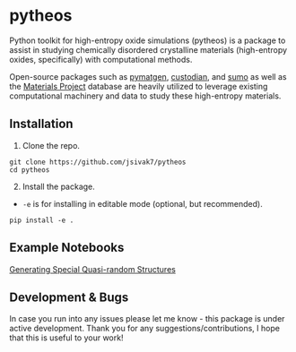 # pytheos

Python toolkit for high-entropy oxide simulations (pytheos) is a package to assist in studying chemically disordered crystalline materials (high-entropy oxides, specifically) with computational methods.

Open-source packages such as [pymatgen](https://github.com/materialsproject/pymatgen), [custodian](https://github.com/materialsproject/custodian), and [sumo](https://github.com/SMTG-Bham/sumo) as well as the [Materials Project](https://next-gen.materialsproject.org/) database are heavily utilized to leverage existing computational machinery and data to study these high-entropy materials.

## Installation
1. Clone the repo.
```
git clone https://github.com/jsivak7/pytheos
cd pytheos 
```
2. Install the package.
- `-e` is for installing in editable mode (optional, but recommended).
```
pip install -e .
```

## Example Notebooks
[Generating Special Quasi-random Structures](https://github.com/jsivak7/pytheos/blob/main/examples/generate_SQSs.ipynb)


## Development & Bugs
In case you run into any issues please let me know - this package is under active development. Thank you for any suggestions/contributions, I hope that this is useful to your work!
